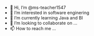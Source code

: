 - 👋 Hi, I’m @ms-teacher1547
- 👀 I’m interested in software enginering
- 🌱 I’m currently learning Java and BI
- 💞️ I’m looking to collaborate on ...
- 📫 How to reach me ...

<!---
ms-teacher1547/ms-teacher1547 is a ✨ special ✨ repository because its `README.md` (this file) appears on your GitHub profile.
You can click the Preview link to take a look at your changes.
--->
